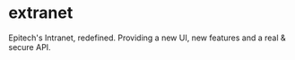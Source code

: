 # extranet
Epitech's Intranet, redefined. Providing a new UI, new features and a real &amp; secure API.
